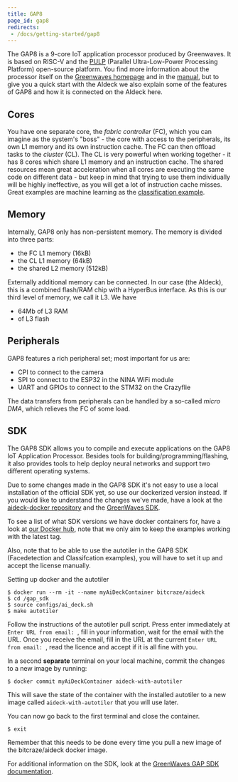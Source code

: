 ```yaml
---
title: GAP8
page_id: gap8
redirects:
 - /docs/getting-started/gap8
---
```


The GAP8 is a 9-core IoT application processor produced by Greenwaves. It is based on RISC-V and the [PULP](https://pulp-platform.org) (Parallel Ultra-Low-Power Processing Platform) open-source platform.
You find more information about the processor itself on the [Greenwaves homepage](https://greenwaves-technologies.com/gap8_mcu_ai/) and in the [manual](https://greenwaves-technologies.com/manuals/BUILD/HOME/html/index.html), but to give you a quick start with the AIdeck we also explain some of the features of GAP8 and how it is connected on the AIdeck here.

## Cores ##

You have one separate core, the *fabric controller* (FC), which you can imagine as the system's "boss" - the core with access to the peripherals, its own L1 memory and its own instruction cache. The FC can then offload tasks to the *cluster* (CL). The CL is very powerful when working together - it has 8 cores which share L1 memory and an instruction cache. The shared resources mean great acceleration when all cores are executing the same code on different data - but keep in mind that trying to use them individually will be highly ineffective, as you will get a lot of instruction cache misses. Great examples are machine learning as the [classification example](/docs/ai-examples/classification-demo.md).

## Memory ##

Internally, GAP8 only has non-persistent memory. The memory is divided into three parts:
- the FC L1 memory (16kB)
- the CL L1 memory (64kB)
- the shared L2 memory (512kB)

Externally additional memory can be connected. In our case (the AIdeck), this is a combined flash/RAM chip with a HyperBus interface. As this is our third level of memory, we call it L3. We have
- 64Mb of L3 RAM
- of L3 flash

## Peripherals ##

GAP8 features a rich peripheral set; most important for us are:
- CPI to connect to the camera
- SPI to connect to the ESP32 in the NINA WiFi module
- UART and GPIOs to connect to the STM32 on the Crazyflie

The data transfers from peripherals can be handled by a so-called *micro DMA*, which relieves the FC of some load.

## SDK ##

The GAP8 SDK allows you to compile and execute applications on the GAP8 IoT Application Processor.
Besides tools for building/programming/flashing, it also provides tools to help deploy neural networks and support two different operating systems.

Due to some changes made in the GAP8 SDK it's not easy to use a local installation of the official
SDK yet, so use our dockerized version instead. If you would like to understand the changes we've made,
have a look at the [aideck-docker repository](https://github.com/bitcraze/docker-aideck) and the
[GreenWaves SDK](https://github.com/GreenWaves-Technologies/gap_sdk).

To see a list of what SDK versions we have docker containers for, have a look at [our Docker hub](https://hub.docker.com/r/bitcraze/aideck/tags),
note that we only aim to keep the examples working with the latest tag.

Also, note that to be able to use the autotiler in the GAP8 SDK (Facedetection and Classifcation examples), you will have to set it up and accept the license manually.

Setting up docker and the autotiler

```
$ docker run --rm -it --name myAiDeckContainer bitcraze/aideck
$ cd /gap_sdk
$ source configs/ai_deck.sh
$ make autotiler
```

Follow the instructions of the autotiler pull script. Press enter immediately at  `Enter URL from email: `, fill in your information, wait for the email with the URL. Once you receive the email, fill in the URL at the current `Enter URL from email: `, read the licence and accept if it is all fine with you.

In a second **separate** terminal on your local machine, commit the changes to a new image by running:
```
$ docker commit myAiDeckContainer aideck-with-autotiler
```

This will save the state of the container with the installed autotiler to a new image called `aideck-with-autotiler` that you will use later.

You can now go back to the first terminal and close the container.

```
$ exit
```

Remember that this needs to be done every time you pull a new image of the bitcraze/aideck docker image.




For additional information on the SDK, look at the [GreenWaves GAP SDK documentation](https://greenwaves-technologies.com/manuals/BUILD/HOME/html/index.html).
